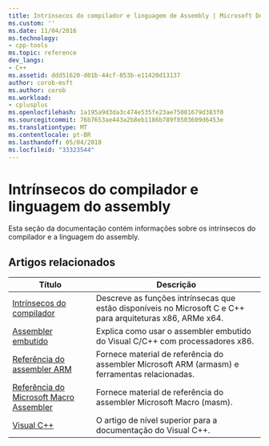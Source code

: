 ```yaml
---
title: Intrínsecos do compilador e linguagem de Assembly | Microsoft Docs
ms.custom: ''
ms.date: 11/04/2016
ms.technology:
- cpp-tools
ms.topic: reference
dev_langs:
- C++
ms.assetid: ddd51620-d01b-44cf-853b-e11420d13137
author: corob-msft
ms.author: corob
ms.workload:
- cplusplus
ms.openlocfilehash: 1a195a9d3da3c474e535fe23ae75081679d383f0
ms.sourcegitcommit: 76b7653ae443a2b8eb1186b789f8503609d6453e
ms.translationtype: MT
ms.contentlocale: pt-BR
ms.lasthandoff: 05/04/2018
ms.locfileid: "33323544"
---
```

# <a name="compiler-intrinsics-and-assembly-language"></a>Intrínsecos do compilador e linguagem do assembly
Esta seção da documentação contém informações sobre os intrínsecos do compilador e a linguagem do assembly.  
  
## <a name="related-articles"></a>Artigos relacionados  
  
|Título|Descrição|  
|-----------|-----------------|  
|[Intrínsecos do compilador](../intrinsics/compiler-intrinsics.md)|Descreve as funções intrínsecas que estão disponíveis no Microsoft C e C++ para arquiteturas x86, ARMe x64.|  
|[Assembler embutido](../assembler/inline/inline-assembler.md)|Explica como usar o assembler embutido do Visual C/C++ com processadores x86.|  
|[Referência do assembler ARM](../assembler/arm/arm-assembler-reference.md)|Fornece material de referência do assembler Microsoft ARM (armasm) e ferramentas relacionadas.|  
|[Referência do Microsoft Macro Assembler](../assembler/masm/microsoft-macro-assembler-reference.md)|Fornece material de referência do assembler Microsoft Macro (masm).|  
|[Visual C++](../visual-cpp-in-visual-studio.md)|O artigo de nível superior para a documentação do Visual C++.|